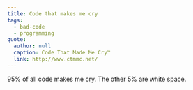 ```yaml
---
title: Code that makes me cry
tags:
  - bad-code
  - programming
quote:
  author: null
  caption: Code That Made Me Cry™
  link: http://www.ctmmc.net/
---
```


95% of all code makes me cry. The other 5% are white space.
